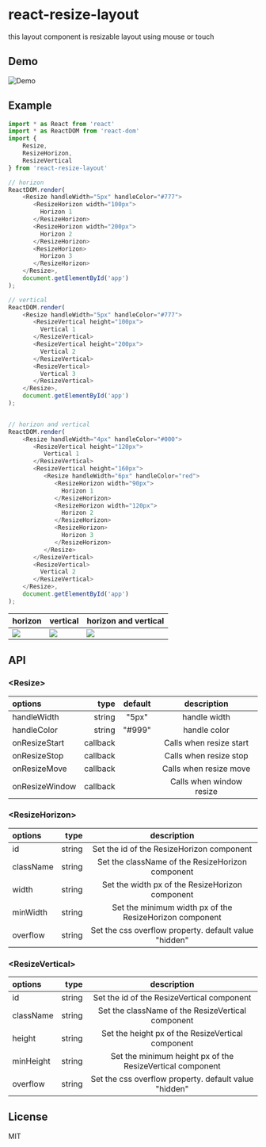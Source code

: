 # react-resize-layout
this layout component is resizable layout using mouse or touch

## Demo
![Demo](https://github.com/bytefunc/react-resize-layout/raw/master/screenshot/demo.gif)

## Example
```javascript
import * as React from 'react'
import * as ReactDOM from 'react-dom'
import {
    Resize,
    ResizeHorizon,
    ResizeVertical
} from 'react-resize-layout'

// horizon
ReactDOM.render(
    <Resize handleWidth="5px" handleColor="#777">
       <ResizeHorizon width="100px">
         Horizon 1
       </ResizeHorizon>
       <ResizeHorizon width="200px">
         Horizon 2
       </ResizeHorizon>
       <ResizeHorizon>
         Horizon 3
       </ResizeHorizon>
    </Resize>,
    document.getElementById('app')
);

// vertical
ReactDOM.render(
    <Resize handleWidth="5px" handleColor="#777">
       <ResizeVertical height="100px">
         Vertical 1
       </ResizeVertical>
       <ResizeVertical height="200px">
         Vertical 2
       </ResizeVertical>
       <ResizeVertical>
         Vertical 3
       </ResizeVertical>
    </Resize>,
    document.getElementById('app')
);


// horizon and vertical
ReactDOM.render(
    <Resize handleWidth="4px" handleColor="#000">
       <ResizeVertical height="120px">
          Vertical 1
       </ResizeVertical>
       <ResizeVertical height="160px">
          <Resize handleWidth="6px" handleColor="red">
             <ResizeHorizon width="90px">
               Horizon 1
             </ResizeHorizon>
             <ResizeHorizon width="120px">
               Horizon 2
             </ResizeHorizon>
             <ResizeHorizon>
               Horizon 3
             </ResizeHorizon>
          </Resize>
       </ResizeVertical>
       <ResizeVertical>
         Vertical 2
       </ResizeVertical>
    </Resize>,
    document.getElementById('app')
);

```

|horizon|vertical|horizon and vertical|
|---|---|---|
|![](https://github.com/bytefunc/react-resize-layout/raw/master/screenshot/horizon.png)|![](https://github.com/bytefunc/react-resize-layout/raw/master/screenshot/vertical.png)|![](https://github.com/bytefunc/react-resize-layout/raw/master/screenshot/horizon&vertical.png)|



## API
### \<Resize\>
|   options  |    type    |      default       |   description   |
|:-----------|-----------:|:------------------:|:---------------:|
|handleWidth|   string   |      "5px"       |   handle width   |
| handleColor|   string   |    "#999"     |   handle color   |
| onResizeStart|   callback|                  |   Calls when resize start  |
| onResizeStop |   callback|                  |   Calls when resize stop  |
| onResizeMove |   callback| |   Calls when resize move  |
| onResizeWindow  |   callback|     |   Calls when window resize |

### \<ResizeHorizon\>
|   options  |    type    |      description   |
|:-----------|-----------:|:---------------:|
|id|   string   |   Set the id of the ResizeHorizon component   |
| className|   string   |   Set the className of the ResizeHorizon component   |
| width|   string   |  Set the width px of the ResizeHorizon component |
| minWidth|   string   |   Set the minimum width px of the ResizeHorizon component  |
| overflow|   string   | Set  the css overflow property. default value "hidden"  |

### \<ResizeVertical\>
|   options  |    type    |      description   |
|:-----------|-----------:|:---------------:|
|id|   string   |  Set the id of the ResizeVertical component  |
| className|   string   | Set the className of the ResizeVertical component  |
| height|   string   |  Set the height px of the ResizeVertical component |
| minHeight|   string   | Set  the minimum height px of the ResizeVertical component  |
| overflow|   string   | Set  the css overflow property. default value "hidden"  |

## License
MIT